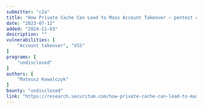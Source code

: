 ```yaml
---
submitter: "c2a"
title: "How Private Cache Can Lead to Mass Account Takeover – pentest case"
date: "2023-07-12"
added: "2024-11-03"
description: ""
vulnerabilities: [
    "Account takeover", "XSS"
]
programs: [
    "undisclosed"
]
authors: [
    "Mateusz Kowalczyk"
]
bounty: "undisclosed"
link: "https://research.securitum.com/how-private-cache-can-lead-to-mass-account-takeover-pentest-case/"
---
```




